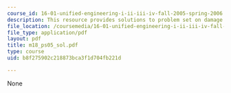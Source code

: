 ```yaml
---
course_id: 16-01-unified-engineering-i-ii-iii-iv-fall-2005-spring-2006
description: This resource provides solutions to problem set on damage tolerance requirements.
file_location: /coursemedia/16-01-unified-engineering-i-ii-iii-iv-fall-2005-spring-2006/b8f275902c218873bca3f1d704fb221d_m18_ps05_sol.pdf
file_type: application/pdf
layout: pdf
title: m18_ps05_sol.pdf
type: course
uid: b8f275902c218873bca3f1d704fb221d

---
```

None